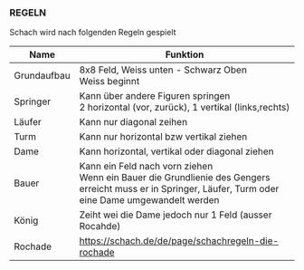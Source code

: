 ### REGELN

Schach wird nach folgenden Regeln gespielt

| Name      | Funktion                                              |
|-----------|-------------------------------------------------------|
|Grundaufbau| 8x8 Feld, Weiss unten - Schwarz Oben <br>Weiss beginnt |                                      
|Springer   | Kann über andere Figuren springen <br>2 horizontal (vor, zurück), 1 vertikal (links,rechts) |
|Läufer     | Kann nur diagonal zeihen |
|Turm       | Kann nur horizontal bzw vertikal ziehen |
|Dame       | Kann horizontal, vertikal oder diagonal ziehen |
|Bauer      | Kann ein Feld nach vorn ziehen <br>Wenn ein Bauer die Grundlienie des Gengers erreicht muss er in Springer, Läufer, Turm oder eine Dame umgewandelt werden |
|König      | Zeiht wei die Dame jedoch nur 1 Feld (ausser Rocahde) |
|Rochade    | https://schach.de/de/page/schachregeln-die-rochade